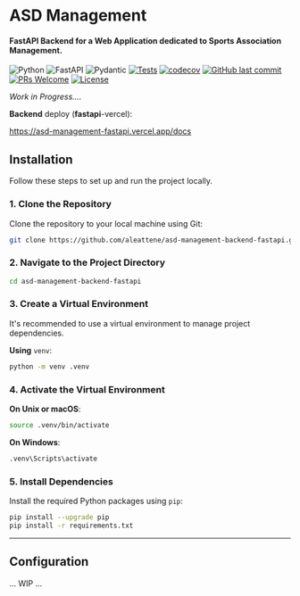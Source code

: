 # ASD Management

#### FastAPI Backend for a Web Application dedicated to Sports Association Management.

![Python](https://badgen.net/badge/Built%20with/Python/blue)
![FastAPI](https://img.shields.io/badge/Built%20with-FastAPI-009688?logo=fastapi)
![Pydantic](https://img.shields.io/badge/Built%20with-Pydantic-E92063?logo=pydantic)
[![Tests](https://github.com/aleattene/asd-management-backend-fastapi/actions/workflows/tests.yml/badge.svg)](https://github.com/aleattene/asd-management-backend-fastapi/actions/workflows/tests.yml)
[![codecov](https://codecov.io/gh/aleattene/asd-management-backend-fastapi/graph/badge.svg?token=1234567890)](https://codecov.io/gh/aleattene/asd-management-backend-fastapi)
[![GitHub last commit](https://img.shields.io/github/last-commit/aleattene/asd-management-backend-fastapi)](https://github.com/aleattene/asd-management-backend-fastapi/commits/)
[![PRs Welcome](https://img.shields.io/badge/PRs-welcome-brightgreen.svg?style=flat-square)](https://github.com/aleattene/asd-management-backend-fastapi/pulls)
[![License](https://img.shields.io/github/license/aleattene/asd-management-backend-fastapi?color=blue)](https://github.com/aleattene/asd-management-backend-fastapi/blob/main/LICENSE)


*Work in Progress....*

**Backend** deploy (**fastapi**-vercel<!-- / **postgres**-supabase-->): 

https://asd-management-fastapi.vercel.app/docs

<!--Frontend deploy (**react**-netlify):

https://asd-management.netlify.app/-->

<!--![image](https://user-images.githubusercontent.com/74595044/153876039-85241269-cc8b-40ec-94db-9def28df9d5e.png)-->

## Installation
Follow these steps to set up and run the project locally.

### 1. Clone the Repository
Clone the repository to your local machine using Git:
```bash
git clone https://github.com/aleattene/asd-management-backend-fastapi.git
```

### 2. Navigate to the Project Directory
```bash
cd asd-management-backend-fastapi
```

### 3. Create a Virtual Environment
It's recommended to use a virtual environment to manage project dependencies.

**Using** `venv`:
```bash
python -m venv .venv
```

### 4. Activate the Virtual Environment
**On Unix or macOS**:
```bash
source .venv/bin/activate
```
**On Windows**:
```bash
.venv\Scripts\activate
```

### 5. Install Dependencies
Install the required Python packages using `pip`:
```bash
pip install --upgrade pip
pip install -r requirements.txt
```

<hr/>

## Configuration

... WIP ...
